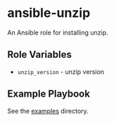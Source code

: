 # ansible-unzip

An Ansible role for installing unzip.

## Role Variables

- `unzip_version` - unzip version

## Example Playbook

See the [examples](./examples/) directory.
